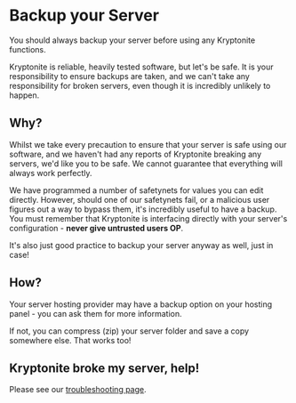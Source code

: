 # Backup your Server

You should always backup your server before using any Kryptonite functions.

Kryptonite is reliable, heavily tested software, but let's be safe. It is your responsibility to ensure backups are taken,
and we can't take any responsibility for broken servers, even though it is incredibly unlikely to happen.

## Why?
Whilst we take every precaution to ensure that your server is safe using our software,
and we haven't had any reports of Kryptonite breaking any servers, we'd like you to be safe.
We cannot guarantee that everything will always work perfectly.

We have programmed a number of safetynets for values you can edit directly.
However, should one of our safetynets fail, or a malicious user figures out a way to bypass them, it's incredibly useful to have a backup.
You must remember that Kryptonite is interfacing directly with your server's configuration - **never give untrusted users OP**.

It's also just good practice to backup your server anyway as well, just in case!

## How?
Your server hosting provider may have a backup option on your hosting panel - you can ask them for more information.

If not, you can compress (zip) your server folder and save a copy somewhere else. That works too!

## Kryptonite broke my server, help!
Please see our [troubleshooting page](KR-Troubleshooting.md).